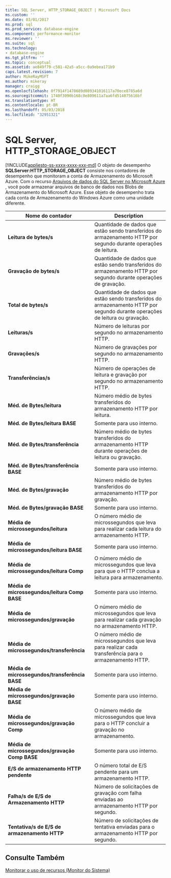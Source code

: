 ```yaml
---
title: SQL Server, HTTP_STORAGE_OBJECT | Microsoft Docs
ms.custom: ''
ms.date: 03/01/2017
ms.prod: sql
ms.prod_service: database-engine
ms.component: performance-monitor
ms.reviewer: ''
ms.suite: sql
ms.technology:
- database-engine
ms.tgt_pltfrm: ''
ms.topic: conceptual
ms.assetid: ae849f79-c581-42a5-a5cc-0a9ebea171b9
caps.latest.revision: 7
author: MikeRayMSFT
ms.author: mikeray
manager: craigg
ms.openlocfilehash: 0f7914f1478689d089341016117a70ece8785a6d
ms.sourcegitcommit: 1740f3090b168c0e809611a7aa6fd514075616bf
ms.translationtype: HT
ms.contentlocale: pt-BR
ms.lasthandoff: 05/03/2018
ms.locfileid: "32951321"
---
```

# <a name="sql-server-httpstorageobject"></a>SQL Server, HTTP_STORAGE_OBJECT
[!INCLUDE[appliesto-ss-xxxx-xxxx-xxx-md](../../includes/appliesto-ss-xxxx-xxxx-xxx-md.md)]
  O objeto de desempenho **SQLServer:HTTP_STORAGE_OBJECT** consiste nos contadores de desempenho que monitoram a conta de Armazenamento do Microsoft Azure. Com o recurso [Arquivos de dados do SQL Server no Microsoft Azure](../../relational-databases/databases/sql-server-data-files-in-microsoft-azure.md) , você pode armazenar arquivos de banco de dados nos Blobs de Armazenamento do Microsoft Azure. Esse objeto de desempenho trata cada conta de Armazenamento do Windows Azure como uma unidade diferente.  
  
|Nome do contador|Description|  
|------------------|-----------------|  
|**Leitura de bytes/s**|Quantidade de dados que estão sendo transferidos do armazenamento HTTP por segundo durante operações de leitura.|  
|**Gravação de bytes/s**|Quantidade de dados que estão sendo transferidos do armazenamento HTTP por segundo durante operações de gravação.|  
|**Total de bytes/s**|Quantidade de dados que estão sendo transferidos do armazenamento HTTP por segundo durante operações de leitura ou gravação.|  
|**Leituras/s**|Número de leituras por segundo no armazenamento HTTP.|  
|**Gravações/s**|Número de gravações por segundo no armazenamento HTTP.|  
|**Transferências/s**|Número de operações de leitura e gravação por segundo no armazenamento HTTP.|  
|**Méd. de Bytes/leitura**|Número médio de bytes transferidos do armazenamento HTTP por leitura.|  
|**Méd. de Bytes/leitura BASE**|Somente para uso interno.|
|**Méd. de Bytes/transferência**|Número médio de bytes transferidos do armazenamento HTTP durante operações de leitura ou gravação.|  
|**Méd. de Bytes/transferência BASE**|Somente para uso interno.|
|**Méd. de Bytes/gravação**|Número médio de bytes transferidos do armazenamento HTTP por gravação.|  
|**Méd. de Bytes/gravação BASE**|Somente para uso interno.|
|**Média de microssegundos/leitura**|O número médio de microssegundos que leva para realizar cada leitura do armazenamento HTTP.|  
|**Média de microssegundos/leitura BASE**|Somente para uso interno.|
|**Média de microssegundos/leitura Comp**|O número médio de microssegundos que leva para que o HTTP conclua a leitura para armazenamento.| 
|**Média de microssegundos/leitura Comp BASE**|Somente para uso interno.|
|**Média de microssegundos/gravação**|O número médio de microssegundos que leva para realizar cada gravação no armazenamento HTTP.|  
|**Média de microssegundos/transferência**|O número médio de microssegundos que leva para realizar cada transferência para o armazenamento HTTP.|  
|**Média de microssegundos/transferência BASE**|Somente para uso interno.|
|**Média de microssegundos/gravação BASE**|Somente para uso interno.|
|**Média de microssegundos/gravação Comp**|O número médio de microssegundos que leva para o HTTP concluir a gravação no armazenamento.|  
|**Média de microssegundos/gravação Comp BASE**|Somente para uso interno.|
|**E/S de armazenamento HTTP pendente**|O número total de E/S pendente para um armazenamento HTTP.|  
|**Falha/s de E/S de Armazenamento HTTP**|Número de solicitações de gravação com falha enviadas ao armazenamento HTTP por segundo.| 
|**Tentativa/s de E/S de armazenamento HTTP**|Número de solicitações de tentativa enviadas para o armazenamento HTTP por segundo.|  
  
## <a name="see-also"></a>Consulte Também  
 [Monitorar o uso de recursos &#40;Monitor do Sistema&#41;](../../relational-databases/performance-monitor/monitor-resource-usage-system-monitor.md)  
  
  
